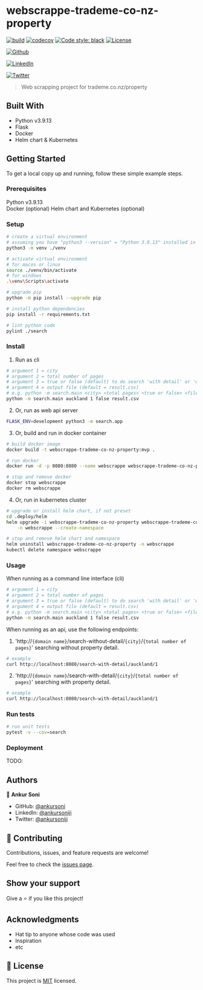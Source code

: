 # webscrappe-trademe-co-nz-property

[![build](https://github.com/ankursoni/webscrappe-trademe-co-nz-property/actions/workflows/ci.yml/badge.svg)](https://github.com/ankursoni/webscrappe-trademe-co-nz-property/actions/workflows/ci.yml)
[![codecov](https://codecov.io/gh/ankursoni/webscrappe-trademe-co-nz-property/branch/main/graph/badge.svg)](https://codecov.io/gh/ankursoni/webscrappe-trademe-co-nz-property)
[![Code style: black](https://img.shields.io/badge/code%20style-black-000000.svg)](https://github.com/psf/black)
[![License](https://img.shields.io/github/license/ankursoni/webscrappe-trademe-co-nz-property)](/LICENSE)
<!-- [![Build Status](https://img.shields.io/github/workflow/status/ankursoni/webscrappe-trademe-co-nz-property/build)](https://github.com/ankursoni/webscrappe-trademe-co-nz-property/actions/workflows/ci.yml) -->

[![Github](https://img.shields.io/github/followers/ankursoni?style=social)](https://github.com/ankursoni)

[![LinkedIn](https://img.shields.io/badge/LinkedIn-0077B5?style=for-the-badge&logo=linkedin&logoColor=white)](https://linkedin.com/in/ankursoniji)

[![Twitter](https://img.shields.io/twitter/url/https/twitter.com/fold_left.svg?style=social&label=Follow%20%40ankursoniji)](https://twitter.com/ankursoniji)


> Web scrapping project for trademe.co.nz/property


## Built With

- Python v3.9.13
- Flask
- Docker
- Helm chart & Kubernetes


## Getting Started

To get a local copy up and running, follow these simple example steps.

### Prerequisites
Python v3.9.13  
Docker (optional)
Helm chart and Kubernetes (optional)

### Setup
```sh
# create a virtual environment
# assuming you have "python3 --version" = "Python 3.9.13" installed in the current terminal session
python3 -m venv ./venv

# activate virtual environment
# for macos or linux
source ./venv/bin/activate
# for windows
.\venv\Scripts\activate

# upgrade pip
python -m pip install --upgrade pip

# install python dependencies
pip install -r requirements.txt

# lint python code
pylint ./search
```

### Install
1. Run as cli
```sh
# argument 1 = city
# argument 2 = total number of pages
# argument 3 = true or false (default) to do search 'with detail' or 'without detail'
# argument 4 = output file (default = result.csv)
# e.g. python -m search.main <city> <total pages> <true or false> <file.csv>
python -m search.main auckland 1 false result.csv
```
2. Or, run as web api server
```sh
FLASK_ENV=development python3 -m search.app
```
3. Or, build and run in docker container
```sh
# build docker image
docker build -t webscrappe-trademe-co-nz-property:mvp .

# run docker
docker run -d -p 8080:8080 --name webscrappe webscrappe-trademe-co-nz-property:mvp

# stop and remove docker
docker stop webscrappe
docker rm webscrappe
```

4. Or, run in kubernetes cluster
```sh
# upgrade or install helm chart, if not preset
cd .deploy/helm
helm upgrade -i webscrappe-trademe-co-nz-property webscrappe-trademe-co-nz-property \
	-n webscrappe --create-namespace

# stop and remove helm chart and namespace
helm uninstall webscrappe-trademe-co-nz-property -n webscrappe
kubectl delete namespace webscrappe
```

### Usage
When running as a command line interface (cli)
```sh
# argument 1 = city
# argument 2 = total number of pages
# argument 3 = true or false (default) to do search 'with detail' or 'without detail'
# argument 4 = output file (default = result.csv)
# e.g. python -m search.main <city> <total pages> <true or false> <file.csv>
python -m search.main auckland 1 false result.csv
```

When running as an api, use the following endpoints:
1. 'http://`{domain name}`/search-without-detail/`{city}`/`{total number of pages}`' searching without property detail.
```sh
# example
curl http://localhost:8080/search-with-detail/auckland/1
```
2. 'http://`{domain name}`/search-with-detail/`{city}`/`{total number of pages}`' searching with property detail.
```sh
# example
curl http://localhost:8080/search-with-detail/auckland/1
```

### Run tests
```sh
# run unit tests
pytest -v --cov=search
```

### Deployment
TODO:


## Authors

👤 **Ankur Soni**

- GitHub: [@ankursoni](https://github.com/ankursoni)
- LinkedIn: [@ankursoniji](https://linkedin.com/in/ankursoniji)
- Twitter: [@ankursoniji](https://twitter.com/ankursoniji)


## 🤝 Contributing

Contributions, issues, and feature requests are welcome!

Feel free to check the [issues page](../../issues/).


## Show your support

Give a ⭐️ if you like this project!


## Acknowledgments

- Hat tip to anyone whose code was used
- Inspiration
- etc


## 📝 License

This project is [MIT](./LICENSE) licensed.